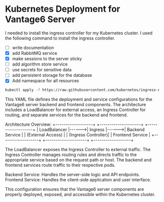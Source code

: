 # Kubernetes Deployment for Vantage6 Server
I needed to install the ingress controller for my Kubernetes cluster. I used the following command to install the ingress controller.

- [ ] write documentation
- [x] add RabbitMQ service
- [x] make sessions to the server sticky
- [ ] add algorithm store service
- [ ] use secrets for sensitive data
- [ ] add persistent storage for the database
- [x] Add namespace for all resources

```bash
kubectl apply -f https://raw.githubusercontent.com/kubernetes/ingress-nginx/main/deploy/static/provider/cloud/deploy.yaml
```

This YAML file defines the deployment and service configurations for the Vantage6
server backend and frontend components. The architecture includes a LoadBalancer for
external access, an Ingress Controller for routing, and separate services for the
backend and frontend.

Architecture Overview:
+-------------------+       +---------------------+       +-------------------+
|   LoadBalancer    |------>|      Ingress        |------>|   Backend Service |
| (External Access) |       | (Ingress Controller)|       |  Frontend Service |
+-------------------+       +---------------------+       +-------------------+

The LoadBalancer exposes the Ingress Controller to external traffic. The Ingress
Controller manages routing rules and directs traffic to the appropriate service based
on the request path or host. The backend and frontend services route traffic to their
respective pods.

Backend Service: Handles the server-side logic and API endpoints.
Frontend Service: Handles the client-side application and user interface.

This configuration ensures that the Vantage6 server components are properly deployed,
exposed, and accessible within the Kubernetes cluster.


